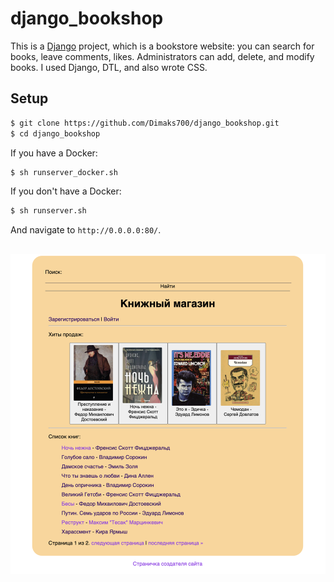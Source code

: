 # django_bookshop

This is a [Django](http://www.djangoproject.com) project, which is a bookstore website: you can search for books, leave comments, likes. Administrators can add, delete, and modify books. I used Django, DTL, and also wrote CSS. 

## Setup
```sh
$ git clone https://github.com/Dimaks700/django_bookshop.git
$ cd django_bookshop 
```
If you have a Docker:
```sh
$ sh runserver_docker.sh 
```

If you don't have a Docker:
```sh
$ sh runserver.sh
```
And navigate to `http://0.0.0.0:80/`.

## 
![main page](https://github.com/Dimaks700/django_bookshop/blob/develop/media/images/Screen%20Shot%202023-02-02%20at%205.46.46%20PM.png)
